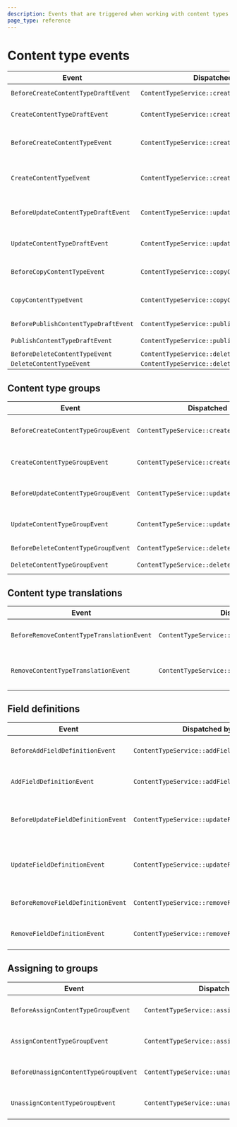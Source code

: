 ```yaml
---
description: Events that are triggered when working with content types.
page_type: reference
---
```


# Content type events

| Event | Dispatched by | Properties |
|---|---|---|
|`BeforeCreateContentTypeDraftEvent`|`ContentTypeService::createContentTypeDraft`|`ContentType $contentType`</br>`ContentTypeDraft|null $contentTypeDraft`|
|`CreateContentTypeDraftEvent`|`ContentTypeService::createContentTypeDraft`|`ContentTypeDraft $contentTypeDraft`</br>`ContentType $contentType`|
|`BeforeCreateContentTypeEvent`|`ContentTypeService::createContentType`|`ContentTypeCreateStruct $contentTypeCreateStruct`</br>`array $contentTypeGroups`</br>`ContentTypeDraft|null $contentTypeDraft`|
|`CreateContentTypeEvent`|`ContentTypeService::createContentType`|`ContentTypeDraft $contentTypeDraft`</br>`ContentTypeCreateStruct $contentTypeCreateStruct`</br>`array $contentTypeGroups`|
|`BeforeUpdateContentTypeDraftEvent`|`ContentTypeService::updateContentTypeDraft`|`ContentTypeDraft $contentTypeDraft`</br>`ContentTypeUpdateStruct $contentTypeUpdateStruct`|
|`UpdateContentTypeDraftEvent`|`ContentTypeService::updateContentTypeDraft`|`ContentTypeDraft $contentTypeDraft`</br>`ContentTypeUpdateStruct $contentTypeUpdateStruct`|
|`BeforeCopyContentTypeEvent`|`ContentTypeService::copyContentType`|`ContentType $contentType`</br>`User $creator`</br>`ContentType|null $contentTypeCopy`|
|`CopyContentTypeEvent`|`ContentTypeService::copyContentType`|`ContentType $contentTypeCopy`</br>`ContentType $contentType`</br>`User $creator`|
|`BeforePublishContentTypeDraftEvent`|`ContentTypeService::publishContentTypeDraft`|`ContentTypeDraft $contentTypeDraft`|
|`PublishContentTypeDraftEvent`|`ContentTypeService::publishContentTypeDraft`|`ContentTypeDraft $contentTypeDraft`|
|`BeforeDeleteContentTypeEvent`|`ContentTypeService::deleteContentType`|`ContentType $contentType`|
|`DeleteContentTypeEvent`|`ContentTypeService::deleteContentType`|`ContentType $contentType`|

## Content type groups

| Event | Dispatched by | Properties |
|---|---|---|
|`BeforeCreateContentTypeGroupEvent`|`ContentTypeService::createContentTypeGroup`|`ContentTypeCreateStruct $contentTypeCreateStruct`</br>`array $contentTypeGroups`</br>`ContentTypeDraft|null $contentTypeDraft`|
|`CreateContentTypeGroupEvent`|`ContentTypeService::createContentTypeGroup`|`ContentTypeGroup $contentTypeGroup`</br>`ContentTypeGroupCreateStruct $contentTypeGroupCreateStruct`|
|`BeforeUpdateContentTypeGroupEvent`|`ContentTypeService::updateContentTypeGroup`|`ContentTypeGroup $contentTypeGroup`</br>`ContentTypeGroupUpdateStruct $contentTypeGroupUpdateStruct`|
|`UpdateContentTypeGroupEvent`|`ContentTypeService::updateContentTypeGroup`|`ContentTypeGroup $contentTypeGroup`</br>`ContentTypeGroupUpdateStruct $contentTypeGroupUpdateStruct`|
|`BeforeDeleteContentTypeGroupEvent`|`ContentTypeService::deleteContentTypeGroup`|`ContentTypeGroup $contentTypeGroup`|
|`DeleteContentTypeGroupEvent`|`ContentTypeService::deleteContentTypeGroup`|`ContentTypeGroup $contentTypeGroup`|

## Content type translations

| Event | Dispatched by | Properties |
|---|---|---|
|`BeforeRemoveContentTypeTranslationEvent`|`ContentTypeService::removeContentTypeTranslation`|`ContentTypeDraft $contentTypeDraft`</br>`string $languageCode`</br>`ContentTypeDraft|null $newContentTypeDraft`|
|`RemoveContentTypeTranslationEvent`|`ContentTypeService::removeContentTypeTranslation`|`ContentTypeDraft $newContentTypeDraft`</br>`ContentTypeDraft $contentTypeDraft`</br>`string $languageCode`|

## Field definitions

| Event | Dispatched by | Properties |
|---|---|---|
|`BeforeAddFieldDefinitionEvent`|`ContentTypeService::addFieldDefinition`|`ContentTypeDraft $contentTypeDraft`</br>`FieldDefinitionCreateStruct $fieldDefinitionCreateStruct`|
|`AddFieldDefinitionEvent`|`ContentTypeService::addFieldDefinition`|`ContentTypeDraft $contentTypeDraft`</br>`FieldDefinitionCreateStruct $fieldDefinitionCreateStruct`|
|`BeforeUpdateFieldDefinitionEvent`|`ContentTypeService::updateFieldDefinition`|`ContentTypeDraft $contentTypeDraft`</br>`FieldDefinition $fieldDefinition`</br>`FieldDefinitionUpdateStruct $fieldDefinitionUpdateStruct`|
|`UpdateFieldDefinitionEvent`|`ContentTypeService::updateFieldDefinition`|`ContentTypeDraft $contentTypeDraft`</br>`FieldDefinition $fieldDefinition`</br>`FieldDefinitionUpdateStruct $fieldDefinitionUpdateStruct`|
|`BeforeRemoveFieldDefinitionEvent`|`ContentTypeService::removeFieldDefinition`|`ContentTypeDraft $contentTypeDraft`</br>`FieldDefinition $fieldDefinition`|
|`RemoveFieldDefinitionEvent`|`ContentTypeService::removeFieldDefinition`|`ContentTypeDraft $contentTypeDraft`</br>`FieldDefinition $fieldDefinition`|

## Assigning to groups

| Event | Dispatched by | Properties |
|---|---|---|
|`BeforeAssignContentTypeGroupEvent`|`ContentTypeService::assignContentTypeGroup`|`ContentType $contentType`</br>`ContentTypeGroup $contentTypeGroup`|
|`AssignContentTypeGroupEvent`|`ContentTypeService::assignContentTypeGroup`|`ContentType $contentType`</br>`ContentTypeGroup $contentTypeGroup`|
|`BeforeUnassignContentTypeGroupEvent`|`ContentTypeService::unassignContentTypeGroup`|`ContentType $contentType`</br>`ContentTypeGroup $contentTypeGroup`|
|`UnassignContentTypeGroupEvent`|`ContentTypeService::unassignContentTypeGroup`|`ContentType $contentType`</br>`ContentTypeGroup $contentTypeGroup`|
